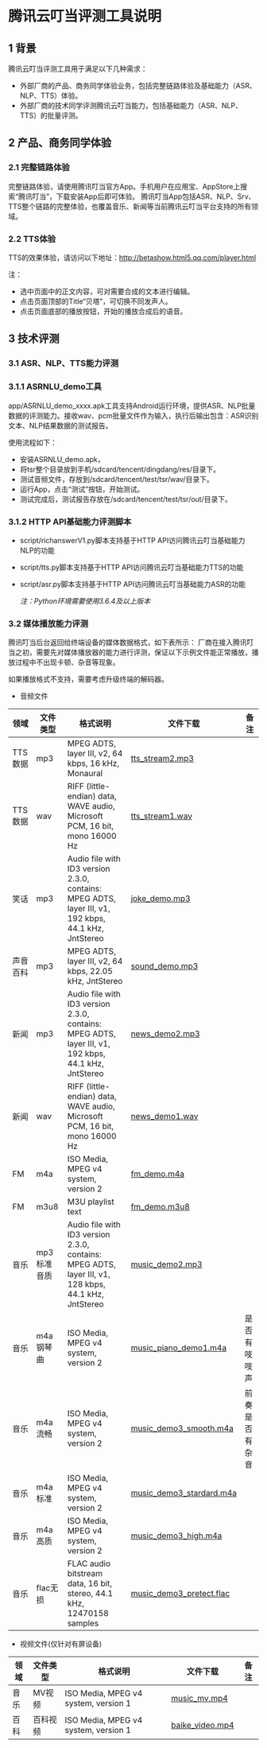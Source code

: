 # 腾讯云叮当评测工具说明

## 1 背景
腾讯云叮当评测工具用于满足以下几种需求：
- 外部厂商的产品、商务同学体验业务，包括完整链路体验及基础能力（ASR、NLP、TTS）体验。
- 外部厂商的技术同学评测腾讯云叮当能力，包括基础能力（ASR、NLP、TTS）的批量评测。

## 2 产品、商务同学体验
### 2.1 完整链路体验
完整链路体验，请使用腾讯叮当官方App。手机用户在应用宝、AppStore上搜索“腾讯叮当”，下载安装App后即可体验。
腾讯叮当App包括ASR、NLP、Srv、TTS整个链路的完整体验，也覆盖音乐、新闻等当前腾讯云叮当平台支持的所有领域。
### 2.2 TTS体验
TTS的效果体验，请访问以下地址：http://betashow.html5.qq.com/player.html

注：
- 选中页面中的正文内容，可对需要合成的文本进行编辑。
- 点击页面顶部的Title“贝塔”，可切换不同发声人。
- 点击页面底部的播放按钮，开始的播放合成后的语音。

## 3 技术评测
### 3.1 ASR、NLP、TTS能力评测
### 3.1.1 ASRNLU_demo工具
app/ASRNLU_demo_xxxx.apk工具支持Android运行环境，提供ASR、NLP批量数据的评测能力。接收wav、pcm批量文件作为输入，执行后输出包含：ASR识别文本、NLP结果数据的测试报告。

使用流程如下：
- 安装ASRNLU_demo.apk，
- 将tsr整个目录放到手机/sdcard/tencent/dingdang/res/目录下。
- 测试音频文件，存放到/sdcard/tencent/test/tsr/wav/目录下。
- 运行App，点击“测试”按钮，开始测试。
- 测试完成后，测试报告存放在/sdcard/tencent/test/tsr/out/目录下。

### 3.1.2 HTTP API基础能力评测脚本
* script/richanswerV1.py脚本支持基于HTTP API访问腾讯云叮当基础能力NLP的功能
* script/tts.py脚本支持基于HTTP API访问腾讯云叮当基础能力TTS的功能
* script/asr.py脚本支持基于HTTP API访问腾讯云叮当基础能力ASR的功能

	*注：Python环境需要使用3.6.4及以上版本*

### 3.2 媒体播放能力评测
腾讯叮当后台返回给终端设备的媒体数据格式，如下表所示：
厂商在接入腾讯叮当之初，需要先对媒体播放器的能力进行评测，保证以下示例文件能正常播放，播放过程中不出现卡顿、杂音等现象。

如果播放格式不支持，需要考虑升级终端的解码器。

* 音频文件

| 领域        | 文件类型   |  格式说明  | 文件下载 | 备注 |
| --------    | -----      |  -----     | -----    | ---- |
| TTS数据     |mp3         |   MPEG ADTS, layer III, v2,  64 kbps, 16 kHz, Monaural                                                 |   [tts_stream2.mp3](https://github.com/TencentDingdang/tvs-tools/blob/master/evaluate/media/data/tts_stream2.mp3 "tts_stream2.mp3")     |       |
| TTS数据     |wav         |   RIFF (little-endian) data, WAVE audio, Microsoft PCM, 16 bit, mono 16000 Hz                          |   [tts_stream1.wav](https://github.com/TencentDingdang/tvs-tools/blob/master/evaluate/media/data/tts_stream1.wav "tts_stream1.wav")     |       |
| 笑话        |mp3         |  Audio file with ID3 version 2.3.0, contains: MPEG ADTS, layer III, v1, 192 kbps, 44.1 kHz, JntStereo  |   [joke_demo.mp3](https://github.com/TencentDingdang/tvs-tools/blob/master/evaluate/media/data/joke_demo.mp3 "joke_demo.mp3")           |       |
| 声音百科    |mp3         |  MPEG ADTS, layer III, v2,  64 kbps, 22.05 kHz, JntStereo                                              |   [sound_demo.mp3](https://github.com/TencentDingdang/tvs-tools/blob/master/evaluate/media/data/sound_demo.mp3 "sound_demo.mp3")        |       |
| 新闻        |mp3         | Audio file with ID3 version 2.3.0, contains: MPEG ADTS, layer III, v1, 192 kbps, 44.1 kHz, JntStereo   |   [news_demo2.mp3](https://github.com/TencentDingdang/tvs-tools/blob/master/evaluate/media/data/news_demo2.mp3 "news_demo2.mp3")        |       |
| 新闻        |wav         | RIFF (little-endian) data, WAVE audio, Microsoft PCM, 16 bit, mono 16000 Hz                            |   [news_demo1.wav](https://github.com/TencentDingdang/tvs-tools/blob/master/evaluate/media/data/news_demo1.wav "news_demo1.wav")        |       |
| FM          |m4a         | ISO Media, MPEG v4 system, version 2                                                                   |   [fm_demo.m4a](https://github.com/TencentDingdang/tvs-tools/blob/master/evaluate/media/data/fm_demo.m4a "fm_demo.m4a")     | |
| FM          |m3u8        | M3U playlist text                                                                                      |   [fm_demo.m3u8](https://github.com/TencentDingdang/tvs-tools/blob/master/evaluate/media/data/fm_demo.m3u8 "fm_demo.m3u8")     | |
| 音乐        |mp3标准音质 | Audio file with ID3 version 2.3.0, contains: MPEG ADTS, layer III, v1, 128 kbps, 44.1 kHz, JntStereo   |   [music_demo2.mp3](https://github.com/TencentDingdang/tvs-tools/blob/master/evaluate/media/data/music_demo2.mp3 "music_demo2.mp3")     |       |
| 音乐        |m4a钢琴曲   | ISO Media, MPEG v4 system, version 2                                                                   |   [music_piano_demo1.m4a](https://github.com/TencentDingdang/tvs-tools/blob/master/evaluate/media/data/music_piano_demo1.m4a "music_piano_demo1.m4a")     |是否有吱吱声|
| 音乐        |m4a流畅     | ISO Media, MPEG v4 system, version 2                                                                   |   [music_demo3_smooth.m4a](https://github.com/TencentDingdang/tvs-tools/blob/master/evaluate/media/data/music_demo3_smooth.m4a "music_demo3_smooth.m4a")     |前奏是否有杂音|
| 音乐        |m4a标准     | ISO Media, MPEG v4 system, version 2                                                                   |   [music_demo3_stardard.m4a](https://github.com/TencentDingdang/tvs-tools/blob/master/evaluate/media/data/music_demo3_stardard.m4a "music_demo3_stardard.m4a")     |       |
| 音乐        |m4a高质     | ISO Media, MPEG v4 system, version 2                                                                   |   [music_demo3_high.m4a](https://github.com/TencentDingdang/tvs-tools/blob/master/evaluate/media/data/music_demo3_high.m4a "music_demo3_high.m4a")                 |       |
| 音乐        |flac无损    | FLAC audio bitstream data, 16 bit, stereo, 44.1 kHz, 12470158 samples                                  |   [music_demo3_pretect.flac](https://github.com/TencentDingdang/tvs-tools/blob/master/evaluate/media/data/music_demo3_pretect.flac "music_demo3_pretect.flac")     |       |

* 视频文件(仅针对有屏设备)

| 领域        | 文件类型   |  格式说明  | 文件下载 | 备注 |
| --------    | -----      |  -----     | -----    | ---- |
| 音乐        |MV视频      | ISO Media, MPEG v4 system, version 1                                                                   |   [music_mv.mp4](https://github.com/TencentDingdang/tvs-tools/blob/master/evaluate/media/data/music_mv.mp4 "music_mv.mp4")              |       |
| 百科        |百科视频    | ISO Media, MPEG v4 system, version 1                                                                   |   [baike_video.mp4](https://github.com/TencentDingdang/tvs-tools/blob/master/evaluate/media/data/baike_video.mp4 "baike_video.mp4")     |       |